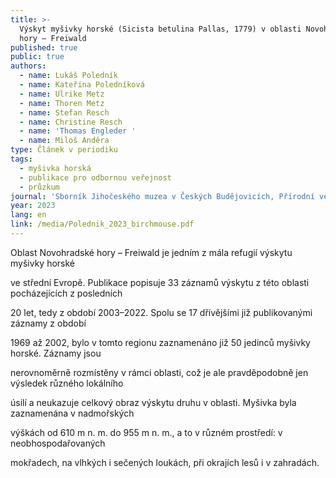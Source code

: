 ```yaml
---
title: >-
  Výskyt myšivky horské (Sicista betulina Pallas, 1779) v oblasti Novohradské
  hory – Freiwald
published: true
public: true
authors:
  - name: Lukáš Poledník
  - name: Kateřina Poledníková
  - name: Ulrike Metz
  - name: Thoren Metz
  - name: Stefan Resch
  - name: Christine Resch
  - name: 'Thomas Engleder '
  - name: Miloš Anděra
type: Článek v periodiku
tags:
  - myšivka horská
  - publikace pro odbornou veřejnost
  - průzkum
journal: 'Sborník Jihočeského muzea v Českých Budějovicích, Přírodní vědy 63'
year: 2023
lang: en
link: /media/Polednik_2023_birchmouse.pdf
---
```

Oblast Novohradské hory – Freiwald je jedním z mála refugií výskytu myšivky horské

ve střední Evropě. Publikace popisuje 33 záznamů výskytu z této oblasti pocházejících z posledních

20 let, tedy z období 2003–2022. Spolu se 17 dřívějšími již publikovanými záznamy z období

1969 až 2002, bylo v tomto regionu zaznamenáno již 50 jedinců myšivky horské. Záznamy jsou

nerovnoměrně rozmístěny v rámci oblasti, což je ale pravděpodobně jen výsledek různého lokálního

úsilí a neukazuje celkový obraz výskytu druhu v oblasti. Myšivka byla zaznamenána v nadmořských

výškách od 610 m n. m. do 955 m n. m., a to v různém prostředí: v neobhospodařovaných

mokřadech, na vlhkých i sečených loukách, při okrajích lesů i v zahradách.
